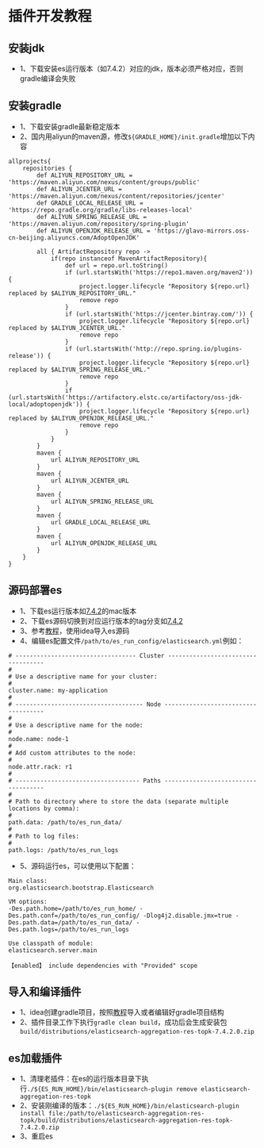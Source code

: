 # 插件开发教程

## 安装jdk

* 1、下载安装es运行版本（如7.4.2）对应的jdk，版本必须严格对应，否则gradle编译会失败

## 安装gradle

* 1、下载安装gradle最新稳定版本
* 2、国内用aliyun的maven源，修改```${GRADLE_HOME}/init.gradle```增加以下内容

```
allprojects{
    repositories {
        def ALIYUN_REPOSITORY_URL = 'https://maven.aliyun.com/nexus/content/groups/public'
        def ALIYUN_JCENTER_URL = 'https://maven.aliyun.com/nexus/content/repositories/jcenter'
        def GRADLE_LOCAL_RELEASE_URL = 'https://repo.gradle.org/gradle/libs-releases-local'
        def ALIYUN_SPRING_RELEASE_URL = 'https://maven.aliyun.com/repository/spring-plugin'
        def ALIYUN_OPENJDK_RELEASE_URL = 'https://glavo-mirrors.oss-cn-beijing.aliyuncs.com/AdoptOpenJDK'

        all { ArtifactRepository repo ->
            if(repo instanceof MavenArtifactRepository){
                def url = repo.url.toString()
                if (url.startsWith('https://repo1.maven.org/maven2')) {
                    project.logger.lifecycle "Repository ${repo.url} replaced by $ALIYUN_REPOSITORY_URL."
                    remove repo
                }
                if (url.startsWith('https://jcenter.bintray.com/')) {
                    project.logger.lifecycle "Repository ${repo.url} replaced by $ALIYUN_JCENTER_URL."
                    remove repo
                }
                if (url.startsWith('http://repo.spring.io/plugins-release')) {
                    project.logger.lifecycle "Repository ${repo.url} replaced by $ALIYUN_SPRING_RELEASE_URL."
                    remove repo
                }
                if (url.startsWith('https://artifactory.elstc.co/artifactory/oss-jdk-local/adoptopenjdk')) {
                    project.logger.lifecycle "Repository ${repo.url} replaced by $ALIYUN_OPENJDK_RELEASE_URL."
                    remove repo
                }
            }
        }
        maven {
            url ALIYUN_REPOSITORY_URL
        }
        maven {
            url ALIYUN_JCENTER_URL
        }
        maven {
            url ALIYUN_SPRING_RELEASE_URL
        }
        maven {
            url GRADLE_LOCAL_RELEASE_URL
        }
        maven {
            url ALIYUN_OPENJDK_RELEASE_URL
        }
    }
}
```

## 源码部署es

* 1、下载es运行版本如[7.4.2](https://www.elastic.co/cn/downloads/past-releases/elasticsearch-7-4-2)的mac版本
* 2、下载es源码切换到对应运行版本的tag分支如[7.4.2](https://github.com/elastic/elasticsearch.git)
* 3、参考[教程](https://www.jetbrains.com/help/idea/gradle.html)，使用idea导入es源码
* 4、编辑es配置文件```/path/to/es_run_config/elasticsearch.yml```例如：

```
# ---------------------------------- Cluster -----------------------------------
#
# Use a descriptive name for your cluster:
#
cluster.name: my-application
#
# ------------------------------------ Node ------------------------------------
#
# Use a descriptive name for the node:
#
node.name: node-1
#
# Add custom attributes to the node:
#
node.attr.rack: r1
#
# ----------------------------------- Paths ------------------------------------
#
# Path to directory where to store the data (separate multiple locations by comma):
#
path.data: /path/to/es_run_data/
#
# Path to log files:
#
path.logs: /path/to/es_run_logs
```

* 5、源码运行es，可以使用以下配置：
```
Main class:
org.elasticsearch.bootstrap.Elasticsearch

VM options:
-Des.path.home=/path/to/es_run_home/ -Des.path.conf=/path/to/es_run_config/ -Dlog4j2.disable.jmx=true -Des.path.data=/path/to/es_run_data/ -Des.path.logs=/path/to/es_run_logs

Use classpath of module:
elasticsearch.server.main

【enabled】 include dependencies with "Provided" scope
```

## 导入和编译插件

* 1、idea创建gradle项目，按照[教程](https://www.jetbrains.com/help/idea/gradle.html)导入或者编辑好gradle项目结构
* 2、插件目录工作下执行```gradle clean build```，成功后会生成安装包```build/distributions/elasticsearch-aggregation-res-topk-7.4.2.0.zip```

## es加载插件

* 1、清理老插件：在es的运行版本目录下执行```./${ES_RUN_HOME}/bin/elasticsearch-plugin remove elasticsearch-aggregation-res-topk```
* 2、安装刚编译的版本：```./${ES_RUN_HOME}/bin/elasticsearch-plugin install file:/path/to/elasticsearch-aggregation-res-topk/build/distributions/elasticsearch-aggregation-res-topk-7.4.2.0.zip```
* 3、重启es